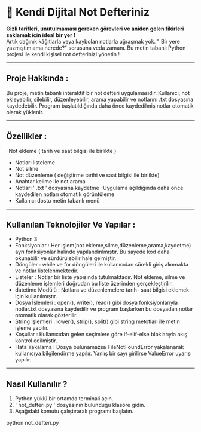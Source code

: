 # 📝 Kendi Dijital Not Defteriniz

**Gizli tarifleri, unutulmaması gereken görevleri ve aniden gelen fikirleri saklamak için ideal bir yer !**  
Artık dağınık kâğıtlarla veya kaybolan notlarla uğraşmak yok. " Bir yere yazmıştım ama nerede?" sorusuna veda zamanı.
Bu metin tabanlı Python projesi ile kendi kişisel not defterinizi yönetin !

---

## Proje Hakkında :
Bu proje, metin tabanlı interaktif bir not defteri uygulamasıdır. Kullanıcı, not ekleyebilir, silebilir, düzenleyebilir, arama yapabilir ve notlarını .txt dosyasına kaydedebilir. Program başlatıldığında daha önce kaydedilmiş notlar otomatik olarak yüklenir.
 
---

##  Özellikler :

-Not ekleme ( tarih ve saat bilgisi ile birlikte )
- Notları listeleme
- Not silme
- Not düzenleme ( değiştirme tarihi ve saat bilgisi ile birlikte)
- Anahtar kelime ile not arama
- Notları ' .txt ' dosyasına kaydetme
-Uygulama açıldığında daha önce kaydedilen notları otomatik görüntüleme
- Kullanıcı dostu metin tabanlı menü

--- 

## Kullanılan Teknolojiler Ve Yapılar :

- Python 3
- Fonksiyonlar : Her işlem(not ekleme,silme,düzenleme,arama,kaydetme) ayrı fonksiyonlar halinde yapılandırılmıştır. Bu sayede kod daha okunabilir ve sürdürülebilir hale gelmiştir.
- Döngüler : while ve for döngüleri ile kullanıcıdan sürekli giriş alınmakta ve notlar listelenmektedir.
- Listeler : Notlar bir liste yapısında tutulmaktadır. Not ekleme, silme ve düzenleme işlemleri doğrudan bu liste üzerinden gerçekleştirilir.
- datetime Modülü : Notlara ve düzenlemelere tarih- saat bilgisi eklemek için kullanılmıştır.
- Dosya İşlemleri : open(), write(), read() gibi dosya fonksiyonlarıyla notlar.txt dosyasına kaydedilir ve program başlarken bu dosyadan notlar otomatik olarak gösterilir.
- String İşlemleri : lower(), strip(), split() gibi string metotları ile metin işleme yapılır.
- Koşullar : Kullanıcıdan gelen seçimlere göre if-elif-else bloklarıyla akış kontrol edilmiştir.
- Hata Yakalama : Dosya bulunamazsa FileNotFoundError yakalanarak kullanıcıya bilgilendirme yapılır. Yanlış bir sayı girilirse ValueError uyarısı yapılır.
        
---

## Nasıl Kullanılır ?

1. Python yüklü bir ortamda terminali açın.
2. ' not_defteri.py ' dosyasının bulunduğu klasöre gidin.
3. Aşağıdaki komutu çalıştırarak programı başlatın.

python not_defteri.py

